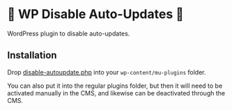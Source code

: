 # 🛑 WP Disable Auto-Updates 🛑

WordPress plugin to disable auto-updates.

## Installation

Drop [disable-autoupdate.php](https://github.com/Denman-Digital/wp-disable-autoupdate/blob/main/disable-autoupdate.php) into your `wp-content/mu-plugins` folder.

You can also put it into the regular plugins folder, but then it will need to be activated manually in the CMS, and likewise can be deactivated through the CMS.
